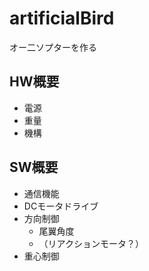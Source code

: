 # artificialBird
オー二ソプターを作る

## HW概要

* 電源
* 重量
* 機構

## SW概要

* 通信機能
* DCモータドライブ
* 方向制御
  * 尾翼角度
  * （リアクションモータ？）
* 重心制御